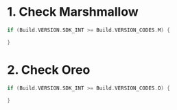 # 1. Check Marshmallow

```Kotlin
if (Build.VERSION.SDK_INT >= Build.VERSION_CODES.M) {

}
```

# 2. Check Oreo

```Kotlin
if (Build.VERSION.SDK_INT >= Build.VERSION_CODES.O) {

}
```
